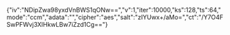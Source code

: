{"iv":"NDipZwa98yxdVnBWS1qONw==","v":1,"iter":10000,"ks":128,"ts":64,"mode":"ccm","adata":"","cipher":"aes","salt":"zIYUwx+/aMo=","ct":"/Y7O4FSwPFWvj3XlHkwLBw7iZzd1Cg=="}

